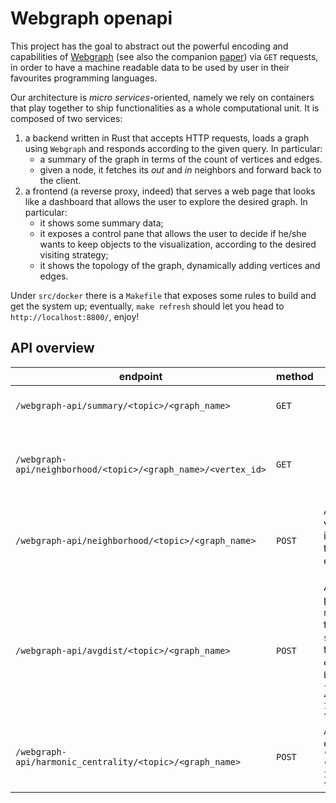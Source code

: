 # Webgraph openapi

This project has the goal to abstract out the powerful encoding and capabilities of [Webgraph](https://github.com/vigna/webgraph-rs)
(see also the companion [paper](https://dl.acm.org/doi/10.1145/3589335.3651581)) via `GET` requests, in order to have a machine readable
data to be used by user in their favourites programming languages.

Our architecture is *micro services*-oriented, namely we rely on containers that play together to ship functionalities as a whole computational unit.
It is composed of two services:

1. a backend written in Rust that accepts HTTP requests, loads a graph using `Webgraph` and responds according to the given query. In particular:
    - a summary of the graph in terms of the count of vertices and edges.
    - given a node, it fetches its *out* and *in* neighbors and forward back to the client.
2. a frontend (a reverse proxy, indeed) that serves a web page that looks like a dashboard that allows the user to explore the desired graph. In particular:
    - it shows some summary data;
    - it exposes a control pane that allows the user to decide if he/she wants to keep objects to the visualization, according to the desired visiting strategy;
    - it shows the topology of the graph, dynamically adding vertices and edges.

Under `src/docker` there is a `Makefile` that exposes some rules to build and get the system up; eventually, `make refresh` should let you head to `http://localhost:8800/`, enjoy!

## API overview

|endpoint|method|body|response|
|---|---|---|---|
|`/webgraph-api/summary/<topic>/<graph_name>`|`GET`||An object with properties `graph_name` of type `str`, `num_nodes` and `num_arcs` of type `usize`. For example, `{"graph_name":"pg","num_nodes":668261953,"num_arcs":2162523341}`.|
|`/webgraph-api/neighborhood/<topic>/<graph_name>/<vertex_id>`|`GET`||An array of objects, each with properties `vertex` of type `usize`, `outborhood` and `inborhood` of type `array` of triples `(v, o, i)` where `v` is the neighbor vertex according to the direction, `o` is its *outdegree* and `i` is its *indegree*, respectively. For example, `[{"vertex":3517367,"outborhood":[[3518074,2,1],[3518075,2,1]],"inborhood":[[3514838,2,1]]}]`.|
|`/webgraph-api/neighborhood/<topic>/<graph_name>`|`POST`|An array of `usize` values, each one is a vertex id in the graph. For example: `[5748,4589,324,1]`|As above, for example `[{"vertex":3517367,"outborhood":[[3518074,2,1],[3518075,2,1]],"inborhood":[[3514838,2,1]]},{"vertex":857487,"outborhood":[[857878,2,1],[857879,2,1]],"inborhood":[[857231,2,1]]}]`.|
|`/webgraph-api/avgdist/<topic>/<graph_name>`|`POST`|An object with properties `num_threads` of type `usize`, `sample_size` of type `usize` and `exact` of type `bool`. For example: `{ "num_threads": 4, "sample_size": 100, "exact": true }`|An object with properties `distance` of type `f64` and `diameter` of type `usize`. For example, `{"distance":351.7367,"diameter":12}`.|
|`/webgraph-api/harmonic_centrality/<topic>/<graph_name>`|`POST`|As above, for example: `{ "num_threads": 4, "sample_size": 100, "exact": true }`|An array of pairs `(v, h)` where `v` of type `usize` is a vertex_id and `h` of type `f64` is the corresponding _harmonic centrality_. For example, `[[85795,351.7367],[435,0.9]}`.|